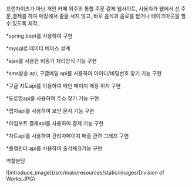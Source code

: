 프랜차이즈가 아닌 개인 카페 위주의 통합 주문 결제 웹사이트, 사용자가 웹에서 선 주문,결제를 하여 매장에서 줄을 서지 않고,
바로 음식과 음료를 받거나 테이크아웃을 할 수 있도록 제작.

*spring boot를 사용하여 구현

*mysql로 데이터 베이스 설계

*ajax를 사용한 비동기 처리방식 기능 구현

*sms발송 api, 구글메일 api를 사용하여 아이디/비밀번호 찾기 기능 구현

*구글 지도api를 이용하여 메인 페이지 매장 위치 구현

*도로명api를 사용하여 주소 찾기 기능 구현

*캡차api를 사용하여 보안 문자 기능 구현

*아임포트 결제api를 사용하여 결제 기능 구현

*차트api를 사용하여 관리자페이지 매출 관련 그래프 구현

*풀캘린더 api를 사용하여 출석체크기능 구현

역할분담

![introduce_image](/src/main/resources/static/images/Division of Works.JPG)
